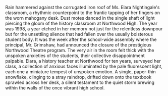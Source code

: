 Rain hammered against the corrugated iron roof of Ms. Elara Nightingale's classroom, a rhythmic counterpoint to the frantic tapping of her fingers on the worn mahogany desk.  Dust motes danced in the single shaft of light piercing the gloom of the history classroom at Northwood High.  The year was 1998, a year etched in her memory not just for the relentless downpour but for the unsettling silence that had fallen over the usually boisterous student body.  It was the week after the school-wide assembly where the principal, Mr. Grimshaw, had announced the closure of the prestigious Northwood Theatre program.  The very air in the room felt thick with the unspoken anxieties of the students, their collective disappointment palpable.  Elara, a history teacher at Northwood for ten years, surveyed her class, a collection of anxious faces illuminated by the pale fluorescent light, each one a miniature tempest of unspoken emotion.  A single, paper-thin snowflake, clinging to a stray raindrop, drifted down onto the textbook sprawled across her desk, a silent testament to the quiet storm brewing within the walls of the once vibrant high school.
